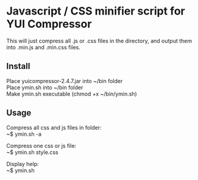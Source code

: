 # Javascript / CSS minifier script for YUI Compressor

This will just compress all .js or .css files in the directory, and output them into .min.js and .min.css files.

## Install

Place yuicompressor-2.4.7.jar into ~/bin folder  
Place ymin.sh into ~/bin folder  
Make ymin.sh executable (chmod +x ~/bin/ymin.sh)  

## Usage

Compress all css and js files in folder:  
~$ ymin.sh -a  

Compress one css or js file:  
~$ ymin.sh style.css  

Display help:  
~$ ymin.sh  

